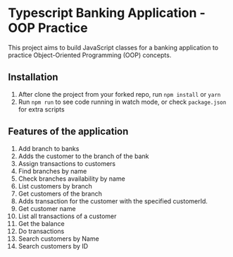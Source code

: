 # Typescript Banking Application - OOP Practice

This project aims to build JavaScript classes for a banking application to practice Object-Oriented Programming (OOP) concepts.

## Installation

1. After clone the project from your forked repo, run `npm install` or `yarn`
2. Run `npm run` to see code running in watch mode, or check `package.json` for extra scripts

## Features of the application

1. Add branch to banks
2. Adds the customer to the branch of the bank
3. Assign transactions to customers
4. Find branches by name
5. Check branches availability by name
6. List customers by branch
7. Get customers of the branch
8. Adds transaction for the customer with the specified customerId.
9. Get customer name
10. List all transactions of a customer
11. Get the balance
12. Do transactions
13. Search customers by Name
14. Search customers by ID

